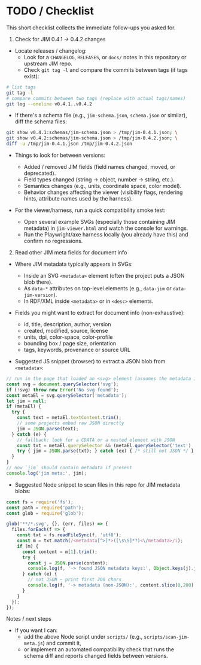 # TODO / Checklist

This short checklist collects the immediate follow-ups you asked for.

1) Check for JIM 0.4.1 → 0.4.2 changes

- Locate releases / changelog:
  - Look for a `CHANGELOG`, `RELEASES`, or `docs/` notes in this repository or upstream JIM repo.
  - Check `git tag -l` and compare the commits between tags (if tags exist):

```sh
# list tags
git tag -l
# compare commits between two tags (replace with actual tags/names)
git log --oneline v0.4.1..v0.4.2
```

- If there's a schema file (e.g., `jim-schema.json`, `schema.json` or similar), diff the schema files:

```sh
git show v0.4.1:schemas/jim-schema.json > /tmp/jim-0.4.1.json; \
git show v0.4.2:schemas/jim-schema.json > /tmp/jim-0.4.2.json; \
diff -u /tmp/jim-0.4.1.json /tmp/jim-0.4.2.json
```

- Things to look for between versions:
  - Added / removed JIM fields (field names changed, moved, or deprecated).
  - Field types changed (string → object, number → string, etc.).
  - Semantics changes (e.g., units, coordinate space, color model).
  - Behavior changes affecting the viewer (visibility flags, rendering hints, attribute names used by the harness).

- For the viewer/harness, run a quick compatibility smoke test:
  - Open several example SVGs (especially those containing JIM metadata) in `jim-viewer.html` and watch the console for warnings.
  - Run the Playwright/axe harness locally (you already have this) and confirm no regressions.

2) Read other JIM meta fields for document info

- Where JIM metadata typically appears in SVGs:
  - Inside an SVG `<metadata>` element (often the project puts a JSON blob there).
  - As `data-*` attributes on top-level elements (e.g., `data-jim` or `data-jim-version`).
  - In RDF/XML inside `<metadata>` or in `<desc>` elements.

- Fields you might want to extract for document info (non-exhaustive):
  - id, title, description, author, version
  - created, modified, source, license
  - units, dpi, color-space, color-profile
  - bounding box / page size, orientation
  - tags, keywords, provenance or source URL

- Suggested JS snippet (browser) to extract a JSON blob from `<metadata>`:

```js
// run in the page that loaded an <svg> element (assumes the metadata is JSON inside <metadata>)
const svg = document.querySelector('svg');
if (!svg) throw new Error('No svg found');
const metaEl = svg.querySelector('metadata');
let jim = null;
if (metaEl) {
  try {
    const text = metaEl.textContent.trim();
    // some projects embed raw JSON directly
    jim = JSON.parse(text);
  } catch (e) {
    // fallback: look for a CDATA or a nested element with JSON
    const txt = metaEl.querySelector && (metaEl.querySelector('text') || metaEl.textContent);
    try { jim = JSON.parse(txt); } catch (ex) { /* still not JSON */ }
  }
}
// now `jim` should contain metadata if present
console.log('jim meta:', jim);
```

- Suggested Node snippet to scan files in this repo for JIM metadata blobs:

```js
const fs = require('fs');
const path = require('path');
const glob = require('glob');

glob('**/*.svg', {}, (err, files) => {
  files.forEach(f => {
    const txt = fs.readFileSync(f, 'utf8');
    const m = txt.match(/<metadata[^>]*>([\s\S]*?)<\/metadata>/i);
    if (m) {
      const content = m[1].trim();
      try {
        const j = JSON.parse(content);
        console.log(f, '-> found JSON metadata keys:', Object.keys(j).join(', '));
      } catch (e) {
        // not JSON — print first 200 chars
        console.log(f, '-> metadata (non-JSON):', content.slice(0,200).replace(/\s+/g,' '));
      }
    }
  });
});
```

Notes / next steps
- If you want I can:
  - add the above Node script under `scripts/` (e.g., `scripts/scan-jim-meta.js`) and commit it,
  - or implement an automated compatibility check that runs the schema diff and reports changed fields between versions.
